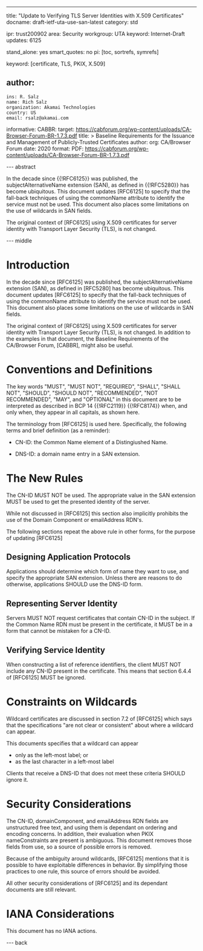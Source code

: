---
title: "Update to Verifying TLS Server Identities with X.509 Certificates"
docname: draft-ietf-uta-use-san-latest
category: std

ipr: trust200902
area: Security
workgroup: UTA
keyword: Internet-Draft
updates: 6125

stand_alone: yes
smart_quotes: no
pi: [toc, sortrefs, symrefs]

keyword: [certificate, TLS, PKIX, X.509]

author:
 -
    ins: R. Salz
    name: Rich Salz
    organization: Akamai Technologies
    country: US
    email: rsalz@akamai.com

informative:
  CABBR:
    target: https://cabforum.org/wp-content/uploads/CA-Browser-Forum-BR-1.7.3.pdf
    title: >
      Baseline Requirements for the Issuance and Management of
      Publicly-Trusted Certificates
    author:
      org: CA/Browser Forum
    date: 2020
    format:
      PDF: https://cabforum.org/wp-content/uploads/CA-Browser-Forum-BR-1.7.3.pdf

--- abstract

In the decade since {{!RFC6125}} was published, the subjectAlternativeName
extension (SAN), as defined in {{!RFC5280}} has become ubiquitous.  This
document updates [RFC6125] to specify that the fall-back techniques of
using the commonName attribute to identify the service must not be used.
This document also places some limitations on the use of wildcards in SAN
fields.

The original context of [RFC6125] using X.509 certificates for server
identity with Transport Layer Security (TLS), is not changed.

--- middle

# Introduction

In the decade since [RFC6125] was published, the subjectAlternativeName
extension (SAN), as defined in [RFC5280] has become ubiquitous.  This
document updates [RFC6125] to specify that the fall-back techniques of
using the commonName attribute to identify the service must not be used.
This document also places some limitations on the use of wildcards in SAN
fields.

The original context of [RFC6125] using X.509 certificates for server
identity with Transport Layer Security (TLS), is not changed.
In addition to the examples in that document,
the Baseline Requirements of the CA/Browser Forum, [CABBR],
might also be useful.

# Conventions and Definitions

The key words "MUST", "MUST NOT", "REQUIRED", "SHALL", "SHALL NOT", "SHOULD",
"SHOULD NOT", "RECOMMENDED", "NOT RECOMMENDED", "MAY", and "OPTIONAL" in this
document are to be interpreted as described in BCP 14 {{!RFC2119}} {{!RFC8174}}
when, and only when, they appear in all capitals, as shown here.

The terminology from [RFC6125] is used here.
Specifically, the following terms and brief definition (as a reminder):

- CN-ID: the Common Name element of a Distingiushed Name.

- DNS-ID: a domain name entry in a SAN extension.

# The New Rules

The CN-ID MUST NOT be used. The appropriate value in the SAN
extension MUST be used to get the presented identity of the server.

While not discussed in [RFC6125] this section also implicitly prohibits
the use of the Domain Component or emailAddress RDN's.

The following sections repeat the above rule in other forms, for the purpose
of updating [RFC6125]

## Designing Application Protocols

Applications should determine which form of name they want to use, and
specify the appropriate SAN extension. Unless there are reasons
to do otherwise, applications SHOULD use the DNS-ID form.

## Representing Server Identity

Servers MUST NOT request certificates that contain CN-ID in the subject. If
the Common Name RDN must be present in the certificate, it MUST be in a
form that cannot be mistaken for a CN-ID.

## Verifying Service Identity

When constructing a list of reference identifiers, the client MUST NOT
include any CN-ID present in the certificate. This means that section
6.4.4 of [RFC6125] MUST be ignored.

# Constraints on Wildcards

Wildcard certificates are discussed in section 7.2 of [RFC6125] which
says that the specifications "are not clear or consistent" about where a
wildcard can appear.

This documents specifies that a wildcard can appear

- only as the left-most label; or
- as the last character in a left-most label

Clients that receive a DNS-ID that does not meet these criteria SHOULD
ignore it.

# Security Considerations

The CN-ID, domainComponent, and emailAddress RDN fields are unstructured
free text, and using them is dependant on ordering and encoding concerns.
In addition, their evaluation when PKIX nameConstraints are present is
ambiguous. This document removes those fields from use, so a source
of possible errors is removed.

Because of the ambiguity around wildcards, [RFC6125] mentions that it
is possible to have exploitable differences in behavior. By simplifying
those practices to one rule, this source of errors should be avoided.

All other security considerations of [RFC6125] and its dependant
documents are still relevant.

# IANA Considerations

This document has no IANA actions.

--- back
